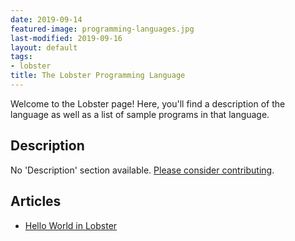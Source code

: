 ```yaml
---
date: 2019-09-14
featured-image: programming-languages.jpg
last-modified: 2019-09-16
layout: default
tags:
- lobster
title: The Lobster Programming Language
---
```


Welcome to the Lobster page! Here, you'll find a description of the language as well as a list of sample programs in that language.

## Description

No 'Description' section available. [Please consider contributing](https://github.com/TheRenegadeCoder/sample-programs-website).

## Articles

- [Hello World in Lobster](https://sampleprograms.io/projects/hello-world/lobster)